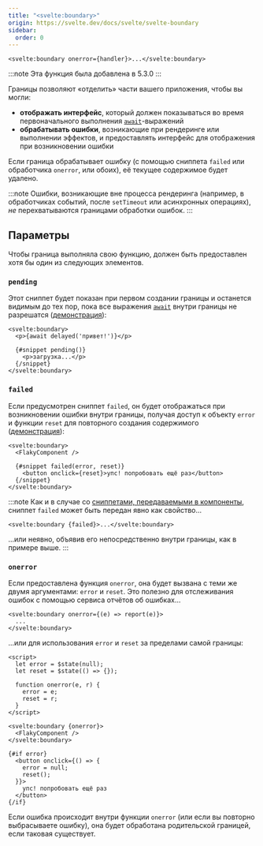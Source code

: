 ```yaml
---
title: "<svelte:boundary>"
origin: https://svelte.dev/docs/svelte/svelte-boundary
sidebar:
  order: 0
---
```


```svelte
<svelte:boundary onerror={handler}>...</svelte:boundary>
```

:::note
Эта функция была добавлена в 5.3.0
:::

Границы позволяют «отделить» части вашего приложения, чтобы вы могли:

- **отображать интерфейс**, который должен показываться во время первоначального выполнения [`await`](/template-syntax/await-expressions)-выражений
- **обрабатывать ошибки**, возникающие при рендеринге или выполнении эффектов, и предоставлять интерфейс для отображения при возникновении ошибки

Если граница обрабатывает ошибку (с помощью сниппета `failed` или обработчика `onerror`, или обоих), её текущее содержимое будет удалено.

:::note
Ошибки, возникающие вне процесса рендеринга (например, в обработчиках событий, после `setTimeout` или асинхронных операциях), _не_ перехватываются границами обработки ошибок.
:::

## Параметры

Чтобы граница выполняла свою функцию, должен быть предоставлен хотя бы один из следующих элементов.

### `pending`

Этот сниппет будет показан при первом создании границы и останется видимым до тех пор, пока все выражения [`await`](/template-syntax/await-expressions) внутри границы не разрешатся ([демонстрация](https://svelte.dev/playground/untitled#H4sIAAAAAAAAE21QQW6DQAz8ytY9BKQVpFdKkPqDHnorPWzAaSwt3tWugUaIv1eE0KpKD5as8YxnNBOw6RAKKOOAVrA4up5bEy6VGknOyiO3xJ8qMnmPAhpOZDFC8T6BXPyiXADQ258X77P1FWg4moj_4Y1jQZZ49W0CealqruXUcyPkWLVozQXbZDC2R606spYiNo7bqA7qab_fp2paFLUElD6wYhzVa3AdRUySgNHZAVN1qDZaLRHljTp0vSTJ9XJjrSbpX5f0eZXN6zLXXOa_QfmurIVU-moyoyH5ib87o7XuYZfOZe6vnGWmx1uZW7lJOq9upa-sMwuUZdkmmfIbfQ1xZwwaBL8ECgk9zh8axJAdiVsoTsZGnL8Bg4tX_OMBAAA=)):

```svelte
<svelte:boundary>
  <p>{await delayed('привет!')}</p>

  {#snippet pending()}
    <p>загрузка...</p>
  {/snippet}
</svelte:boundary>
```

### `failed`

Если предусмотрен сниппет `failed`, он будет отображаться при возникновении ошибки внутри границы, получая доступ к объекту `error` и функции `reset` для повторного создания содержимого ([демонстрация](https://svelte.dev/playground/hello-world#H4sIAAAAAAAAE3VRy26DMBD8lS2tFCIh6JkAUlWp39Cq9EBg06CAbdlLArL87zWGKk8ORnhmd3ZnrD1WtOjFXqKO2BDGW96xqpBD5gXerm5QefG39mgQY9EIWHxueRMinLosti0UPsJLzggZKTeilLWgLGc51a3gkuCjKQ7DO7cXZotgJ3kLqzC6hmex1SZnSXTWYHcrj8LJjWTk0PHoZ8VqIdCOKayPykcpuQxAokJaG1dGybYj4gw4K5u6PKTasSbjXKgnIDlA8VvUdo-pzonraBY2bsH7HAl78mKSHZpgIcuHjq9jXSpZSLixRlveKYQUXhQVhL6GPobXAAb7BbNeyvNUs4qfRg3OnELLj5hqH9eQZqCnoBwR9lYcQxuVXeBzc8kMF8yXY4yNJ5oGiUzP_aaf_waTRGJib5_Ad3P_vbCuaYxzeNpbU0eUMPAOKh7Yw1YErgtoXyuYlPLzc10_xo_5A91zkQL_AgAA)):

```svelte
<svelte:boundary>
  <FlakyComponent />

  {#snippet failed(error, reset)}
    <button onclick={reset}>упс! попробовать ещё раз</button>
  {/snippet}
</svelte:boundary>
```

:::note
Как и в случае со [сниппетами, передаваемыми в компоненты](/template-syntax/snippet/#передача-сниппетов-в-компоненты), сниппет `failed` может быть передан явно как свойство...

```svelte
<svelte:boundary {failed}>...</svelte:boundary>
```

...или неявно, объявив его непосредственно внутри границы, как в примере выше.
:::

### `onerror`

Если предоставлена функция `onerror`, она будет вызвана с теми же двумя аргументами: `error` и `reset`. Это полезно для отслеживания ошибок с помощью сервиса отчётов об ошибках...

```svelte
<svelte:boundary onerror={(e) => report(e)}>
  ...
</svelte:boundary>
```

...или для использования `error` и `reset` за пределами самой границы:

```svelte
<script>
  let error = $state(null);
  let reset = $state(() => {});

  function onerror(e, r) {
    error = e;
    reset = r;
  }
</script>

<svelte:boundary {onerror}>
  <FlakyComponent />
</svelte:boundary>

{#if error}
  <button onclick={() => {
    error = null;
    reset();
  }}>
    упс! попробовать ещё раз
  </button>
{/if}
```

Если ошибка происходит внутри функции `onerror` (или если вы повторно выбрасываете ошибку), она будет обработана родительской границей, если таковая существует.

